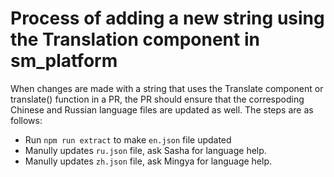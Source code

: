# Process of adding a new string using the Translation component in sm_platform
When changes are made with a string that uses the Translate component or translate() function in a PR, the PR should ensure that the correspoding Chinese and Russian language files are updated as well.
The steps are as follows:
* Run `npm run extract` to make `en.json` file updated
* Manully updates `ru.json` file, ask Sasha for language help.
* Manully updates `zh.json` file, ask Mingya for language help.
